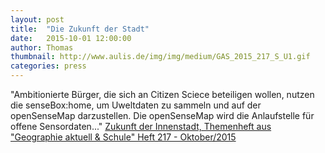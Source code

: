 ```yaml
---
layout: post
title:  "Die Zukunft der Stadt"
date:   2015-10-01 12:00:00
author: Thomas
thumbnail: http://www.aulis.de/img/img/medium/GAS_2015_217_S_U1.gif
categories: press
---
```

"Ambitionierte Bürger, die sich an Citizen Sciece beteiligen wollen, nutzen die senseBox:home, um Uweltdaten zu sammeln und auf der openSenseMap darzustellen. Die openSenseMap wird die Anlaufstelle für offene Sensordaten..."
<a href="http://www.aulis.de/newspaper_view/geographie-aktuell-schule.html&h=283&w=200&tbnid=Y__T8Bl45KdM0M:&tbnh=92&tbnw=65&usg=__Ni0yYxAS71Sd47j_FA5C_IG8Z-k%3D&docid=nWmCXMwWeXCrUM&sa=X&ved=0CEYQ9QEwBmoVChMIss_iy4icyQIVAoQPCh0P6AZi" target="_blank">Zukunft der Innenstadt, Themenheft aus "Geographie aktuell & Schule" Heft 217 - Oktober/2015</a>
